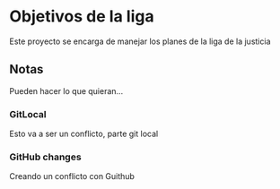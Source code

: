 # Objetivos de la liga

Este proyecto se encarga de manejar los planes de la liga de la justicia


## Notas
Pueden hacer lo que quieran...

### 
###  GitLocal
Esto va a ser un conflicto, parte git local
### GitHub changes
Creando un conflicto con Guithub


